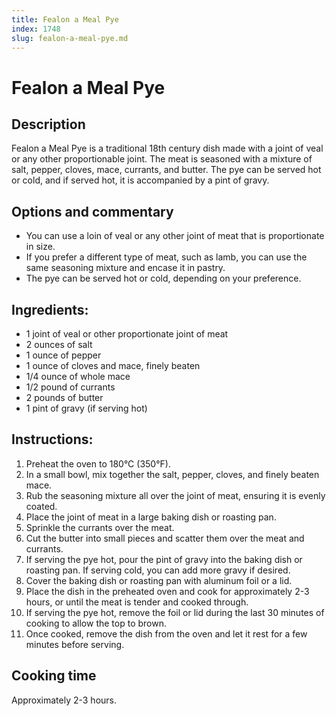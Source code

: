 ```yaml
---
title: Fealon a Meal Pye
index: 1748
slug: fealon-a-meal-pye.md
---
```


# Fealon a Meal Pye

## Description
Fealon a Meal Pye is a traditional 18th century dish made with a joint of veal or any other proportionable joint. The meat is seasoned with a mixture of salt, pepper, cloves, mace, currants, and butter. The pye can be served hot or cold, and if served hot, it is accompanied by a pint of gravy.

## Options and commentary
- You can use a loin of veal or any other joint of meat that is proportionate in size.
- If you prefer a different type of meat, such as lamb, you can use the same seasoning mixture and encase it in pastry.
- The pye can be served hot or cold, depending on your preference.

## Ingredients:
- 1 joint of veal or other proportionate joint of meat
- 2 ounces of salt
- 1 ounce of pepper
- 1 ounce of cloves and mace, finely beaten
- 1/4 ounce of whole mace
- 1/2 pound of currants
- 2 pounds of butter
- 1 pint of gravy (if serving hot)

## Instructions:
1. Preheat the oven to 180°C (350°F).
2. In a small bowl, mix together the salt, pepper, cloves, and finely beaten mace.
3. Rub the seasoning mixture all over the joint of meat, ensuring it is evenly coated.
4. Place the joint of meat in a large baking dish or roasting pan.
5. Sprinkle the currants over the meat.
6. Cut the butter into small pieces and scatter them over the meat and currants.
7. If serving the pye hot, pour the pint of gravy into the baking dish or roasting pan. If serving cold, you can add more gravy if desired.
8. Cover the baking dish or roasting pan with aluminum foil or a lid.
9. Place the dish in the preheated oven and cook for approximately 2-3 hours, or until the meat is tender and cooked through.
10. If serving the pye hot, remove the foil or lid during the last 30 minutes of cooking to allow the top to brown.
11. Once cooked, remove the dish from the oven and let it rest for a few minutes before serving.

## Cooking time
Approximately 2-3 hours.